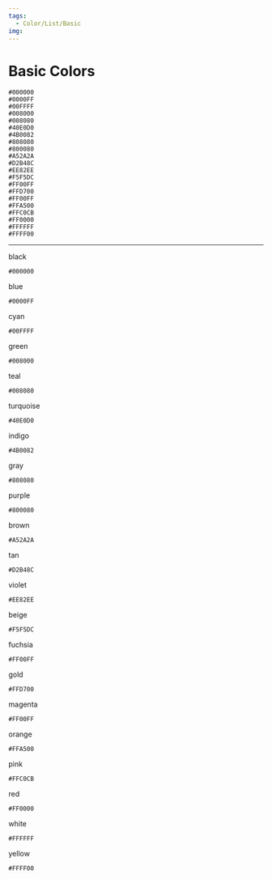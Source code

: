 ```yaml
---
tags:
  - Color/List/Basic
img:
---
```

# Basic Colors


```palette
#000000
#0000FF
#00FFFF
#008000
#008080
#40E0D0
#4B0082
#808080
#800080
#A52A2A
#D2B48C
#EE82EE
#F5F5DC
#FF00FF
#FFD700
#FF00FF
#FFA500
#FFC0CB
#FF0000
#FFFFFF
#FFFF00
```

---

black
```palette
#000000
```
blue
```palette
#0000FF
```
cyan
```palette
#00FFFF
```
green
```palette
#008000
```
teal
```palette
#008080
```
turquoise
```palette
#40E0D0
```
indigo
```palette
#4B0082
```
gray
```palette
#808080
```
purple
```palette
#800080
```
brown
```palette
#A52A2A
```
tan
```palette
#D2B48C
```
violet
```palette
#EE82EE
```
beige
```palette
#F5F5DC
```
fuchsia
```palette
#FF00FF
```
gold
```palette
#FFD700
```
magenta
```palette
#FF00FF
```
orange
```palette
#FFA500
```
pink
```palette
#FFC0CB
```
red
```palette
#FF0000
```
white
```palette
#FFFFFF
```
yellow
```palette
#FFFF00
```
